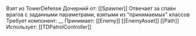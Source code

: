 Взят из TowerDefense
Дочерний от: [[Spawner]]
Отвечает за спавн врагов с заданными параметрами, взятыми из "принимаемых" классов
Требует компонент: __
Принимает: 
[[Enemy]]
[[EnemyAsset]]
[[Path]]
Использует: 
[[TDPatrolController]]